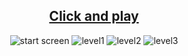 <a href="https://omerozcan-hub.github.io/The-Galaxy-Traveler/" >
  <h2 align="center">Click and play</h2>
</a>
<div align="center">
  <img alt="start screen" src="https://r.resimlink.com/ixp-fO.png"/>
  <img alt="level1" src="https://r.resimlink.com/uICFZkirRLyT.png"/>
  <img alt="level2" src="https://r.resimlink.com/e9FkGhS.png"/>
  <img alt="level3" src="https://r.resimlink.com/oIMQtKq9v.png"/>
</div>
